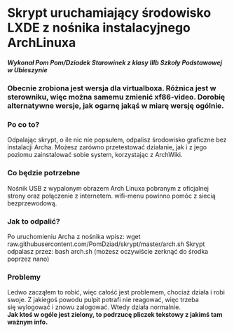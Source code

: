 <h1>Skrypt uruchamiający środowisko LXDE z nośnika instalacyjnego ArchLinuxa</h>
<h5>Wykonał Pom Pom/Dziadek Starowinek z klasy IIIb Szkoły Podstawowej w Ubieszynie</h>
<h3>Obecnie zrobiona jest wersja dla virtualboxa. Różnica jest w sterowniku, więc można samemu zmienić xf86-video. Dorobię alternatywne wersje, jak ogarnę jakąś w miarę wersję ogólnie.</h3>
<h3>Po co to?</h3>
Odpalając skrypt, o ile nic nie popsułem, odpalisz środowisko graficzne bez instalacji Archa. Możesz zarówno przetestować działanie, jak i z jego poziomu zainstalować sobie system, korzystając z ArchWiki.
<h3>Co będzie potrzebne</h3>
Nośnik USB z wypalonym obrazem Arch Linuxa pobranym z oficjalnej strony oraz połączenie z internetem. wifi-menu powinno pomóc z siecią bezprzewodową.
<h3>Jak to odpalić?</h3>
Po uruchomieniu Archa z nośnika wpisz: wget raw.githubusercontent.com/PomDziad/skrypt/master/arch.sh
Skrypt odpalasz przez: bash arch.sh (możesz oczywiście zerknąć do środka poprzez nano) 
<h3>Problemy</h3>
Ledwo zacząłem to robić, więc całość jest problemem, chociaż działa i robi swoje. Z jakiegoś powodu pulpit potrafi nie reagować, więc trzeba się wylogować i znowu zalogować. Wtedy działa normalnie.
<br>
<b>Jak ktoś w ogóle jest zielony, to podrzucę pliczek tekstowy z jakimś tam ważnym info.</b>
